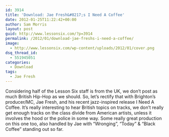 ```yaml
---
id: 3914
title: 'Download: Jae Fresh&#8217;s I Need A Coffee'
date: 2012-01-25T11:22:42+00:00
author: Sam Morris
layout: post
guid: http://www.lessonsix.com/?p=3914
permalink: /2012/01/download-jae-freshs-i-need-a-coffee/
image:
  - http://www.lessonsix.com/wp-content/uploads/2012/01/cover.png
dsq_thread_id:
  - 551945051
categories:
  - Download
tags:
  - Jae Fresh
---
```

Considering half of the Lesson Six staff is from the UK, we don&#8217;t post as much British Hip-Hop as we should. So, let&#8217;s rectify that with Brighton&#8217;s producer/MC, Jae Fresh, and his recent jazz-inspired release I Need A Coffee. It&#8217;s really interesting to hear British topics on tracks, we don&#8217;t really get enough tracks on the class divide from American artists, unless it involves the hood or the police in some way. Some really great production on this one too, also handled by Jae with &#8220;Wronging&#8221;, &#8220;Today&#8221; & &#8220;Black Coffee&#8221; standing out so far.
